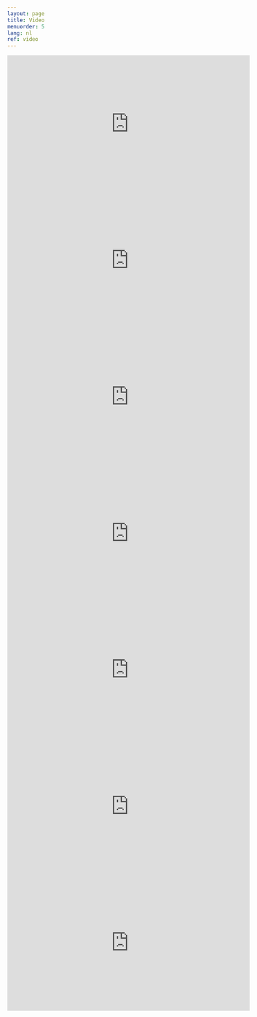 ```yaml
---
layout: page
title: Video
menuorder: 5
lang: nl
ref: video
---
```

<iframe width="560" height="315" src="https://www.youtube.com/embed/Vx7S0Jahwe8?rel=0" frameborder="0" allowfullscreen></iframe>

<iframe width="560" height="315" src="https://www.youtube.com/embed/op05AunlawY?rel=0" frameborder="0" allowfullscreen></iframe>

<iframe width="560" height="315" src="https://www.youtube.com/embed/4-cHvE0IKeg?rel=0" frameborder="0" allowfullscreen></iframe>

<iframe width="560" height="315" src="https://www.youtube.com/embed/ryRgDhy5AQs?rel=0" frameborder="0" allowfullscreen></iframe>

<iframe width="560" height="315" src="https://www.youtube.com/embed/O6ILeUSOWXM?rel=0" frameborder="0" allowfullscreen></iframe>

<iframe width="560" height="315" src="https://www.youtube.com/embed/MGVZJWG6Lfs?rel=0" frameborder="0" allowfullscreen></iframe>

<iframe width="560" height="315" src="https://www.youtube.com/embed/OlbGCj1K0xE?rel=0" frameborder="0" allowfullscreen></iframe>



